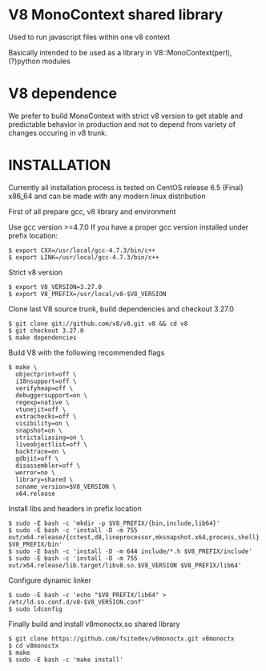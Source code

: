 # V8 MonoContext shared library

Used to run javascript files within one v8 context

Basically intended to be used as a library in V8::MonoContext(perl), (?)python modules

# V8 dependence

We prefer to build MonoContext with strict v8 version to get stable and predictable behavior in production and not to depend from variety of changes occuring in v8 trunk.

# INSTALLATION

Currently all installation process is tested on CentOS release 6.5 (Final) x86_64 and can be made with any modern linux distribution

First of all prepare gcc, v8 library and environment

Use gcc version >=4.7.0
If you have a proper gcc version installed under prefix location:

    $ export CXX=/usr/local/gcc-4.7.3/bin/c++ 
    $ export LINK=/usr/local/gcc-4.7.3/bin/c++

Strict v8 version

    $ export V8_VERSION=3.27.0
    $ export V8_PREFIX=/usr/local/v8-$V8_VERSION
    
Clone last V8 source trunk, build dependencies and checkout 3.27.0

    $ git clone git://github.com/v8/v8.git v8 && cd v8 
    $ git checkout 3.27.0 
    $ make dependencies

Build V8 with the following recommended flags

    $ make \
      objectprint=off \
      i18nsupport=off \
      verifyheap=off \
      debuggersupport=on \
      regexp=native \
      vtunejit=off \
      extrachecks=off \
      visibility=on \
      snapshot=on \
      strictaliasing=on \
      liveobjectlist=off \
      backtrace=on \
      gdbjit=off \
      disassembler=off \
      werror=no \
      library=shared \
      soname_version=$V8_VERSION \
      x64.release

Install libs and headers in prefix location

    $ sudo -E bash -c 'mkdir -p $V8_PREFIX/{bin,include,lib64}'
    $ sudo -E bash -c 'install -D -m 755 out/x64.release/{cctest,d8,lineprocessor,mksnapshot.x64,process,shell} $V8_PREFIX/bin'
    $ sudo -E bash -c 'install -D -m 644 include/*.h $V8_PREFIX/include'
    $ sudo -E bash -c 'install -D -m 755 out/x64.release/lib.target/libv8.so.$V8_VERSION $V8_PREFIX/lib64'

Configure dynamic linker

    $ sudo -E bash -c 'echo "$V8_PREFIX/lib64" > /etc/ld.so.conf.d/v8-$V8_VERSION.conf'
    $ sudo ldconfig

Finally build and install v8monoctx.so shared library

    $ git clone https://github.com/fsitedev/v8monoctx.git v8monoctx
    $ cd v8monoctx
    $ make
    $ sudo -E bash -c 'make install'
